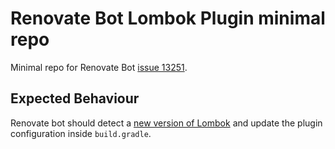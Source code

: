 # Renovate Bot Lombok Plugin minimal repo
Minimal repo for Renovate Bot [issue 13251](https://github.com/renovatebot/renovate/issues/13251).

## Expected Behaviour

Renovate bot should detect a [new version of Lombok](https://search.maven.org/artifact/org.projectlombok/lombok) and update the plugin configuration inside `build.gradle`.
